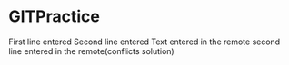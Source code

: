 # GITPractice
First line entered
Second line entered
Text entered in the remote
second line entered in the remote(conflicts solution)
